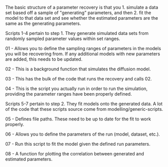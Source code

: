 The basic structure of a parameter recovery is that you 1. simulate a data set 
based off a sample of "generating" parameters, and then 2. fit the model to that
data set and see whether the estimated parameters are the same as the generating
parameters. 

Scripts 1-4 pertain to step 1. They generate simulated data sets from randomly 
sampled parameter values within set ranges. 

01 - Allows you to define the sampling ranges of parameters in the models you will
be recovering from. If any additional models with new parameters are added, this
needs to be updated. 

02 - This is a background function that simulates the diffusion model. 

03 - This has the bulk of the code that runs the recovery and calls 02. 

04 - This is the script you actually run in order to run the simulation, providing
the parameter ranges have been properly defined. 


Scripts 5-7 pertain to step 2. They fit models onto the generated data. A lot of 
the code that these scripts source come from modelling/generic-scripts. 

05 - Defines file paths. These need to be up to date for the fit to work properly. 

06 - Allows you to define the parameters of the run (model, dataset, etc.). 

07 - Run this script to fit the model given the defined run parameters. 

08 - A function for plotting the correlation between generated and estimated parameters. 